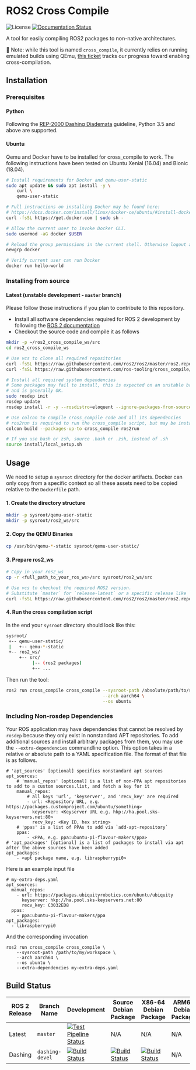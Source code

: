 # ROS2 Cross Compile

![License](https://img.shields.io/github/license/ros-tooling/cross_compile)
[![Documentation Status](https://readthedocs.org/projects/cross_compile/badge/?version=latest)](https://cross_compile.readthedocs.io/en/latest/?badge=latest)

A tool for easily compiling ROS2 packages to non-native architectures.

:construction: Note: while this tool is named `cross_compile`, it currently relies on running emulated builds using QEmu, [this ticket](https://github.com/ros-tooling/cross_compile/issues/69) tracks our progress toward enabling cross-compilation.

## Installation

### Prerequisites

#### Python
Following the [REP-2000 Dashing Diademata](https://www.ros.org/reps/rep-2000.html#dashing-diademata-may-2019-may-2021) guideline, Python 3.5 and above are supported.

#### Ubuntu
Qemu and Docker have to be installed for cross_compile to work.
The following instructions have been tested on Ubuntu Xenial (16.04) and Bionic (18.04).

```bash
# Install requirements for Docker and qemu-user-static
sudo apt update && sudo apt install -y \
    curl \
    qemu-user-static

# Full instructions on installing Docker may be found here:
# https://docs.docker.com/install/linux/docker-ce/ubuntu/#install-docker-engine---community
curl -fsSL https://get.docker.com | sudo sh -

# Allow the current user to invoke Docker CLI.
sudo usermod -aG docker $USER

# Reload the group permissions in the current shell. Otherwise logout and login again to apply permissions
newgrp docker

# Verify current user can run Docker
docker run hello-world
```

### Installing from source

#### Latest (unstable development - `master` branch)
Please follow those instructions if you plan to contribute to this repository.

* Install all software dependencies required for ROS 2 development by following the [ROS 2 documentation](https://index.ros.org/doc/ros2/Installation/Latest-Development-Setup/)
* Checkout the source code and compile it as follows

```bash
mkdir -p ~/ros2_cross_compile_ws/src
cd ros2_cross_compile_ws

# Use vcs to clone all required repositories
curl -fsSL https://raw.githubusercontent.com/ros2/ros2/master/ros2.repos | vcs import src/
curl -fsSL https://raw.githubusercontent.com/ros-tooling/cross_compile/master/cross_compile.repos | vcs import src/

# Install all required system dependencies
# Some packages may fail to install, this is expected on an unstable branch,
# and is generally OK.
sudo rosdep init
rosdep update
rosdep install -r -y --rosdistro=eloquent --ignore-packages-from-source --from-paths src/

# Use colcon to compile cross_compile code and all its dependencies
# ros2run is required to run the cross_compile script, but may be installed elsewhere on the host.
colcon build --packages-up-to cross_compile ros2run

# If you use bash or zsh, source .bash or .zsh, instead of .sh
source install/local_setup.sh
```

## Usage

We need to setup a `sysroot` directory for the docker artifacts. Docker can only copy from a specific
context so all these assets need to be copied relative to the `Dockerfile` path.

#### 1. Create the directory structure
```bash
mkdir -p sysroot/qemu-user-static
mkdir -p sysroot/ros2_ws/src
```

#### 2. Copy the QEMU Binaries

```bash
cp /usr/bin/qemu-*-static sysroot/qemu-user-static/
```

#### 3. Prepare ros2_ws
```bash
# Copy in your ros2_ws
cp -r <full_path_to_your_ros_ws>/src sysroot/ros2_ws/src

# Use vcs to checkout the required ROS2 version.
# Substitute `master` for `release-latest` or a specific release like `dashing`.
curl -fsSL https://raw.githubusercontent.com/ros2/ros2/master/ros2.repos | vcs import src/
```

#### 4. Run the cross compilation script

In the end your `sysroot` directory should look like this:
```bash
sysroot/
 +-- qemu-user-static/
 |   +-- qemu-*-static
 +-- ros2_ws/
     +-- src/
          |-- (ros2 packages)
          +-- ...
```

Then run the tool:

```bash
ros2 run cross_compile cross_compile --sysroot-path /absolute/path/to/sysroot \
                                     --arch aarch64 \
                                     --os ubuntu
```

### Including Non-rosdep Dependencies

Your ROS application may have dependencies that cannot be resolved by `rosdep` because they only exist in nonstandard APT repositories.
To add additional sources and install arbitrary packages from them, you may use the `--extra-dependencies` commandline option.
This option takes in a relative or absolute path to a YAML specification file.
The format of that file is as follows.

```
# 'apt_sources' [optional] specifies nonstandard apt sources
apt_sources:
    # 'manual_repos' [optional] is a list of non-PPA apt repositories to add to a custom sources.list, and fetch a key for it
    manual_repos:
        # all keys 'url', 'keyserver', and 'recv_key' are required
        - url: <Repository URL, e.g. https://packages.customproject.com/ubuntu/something>
          keyserver: <Keyserver URL e.g. hkp://ha.pool.sks-keyservers.net:80>
          recv_key: <Key ID, hex string>
    # 'ppas' is a list of PPAs to add via `add-apt-repository`
    ppas:
        - <PPA, e.g. ppa:ubuntu-pi-flavour-makers/ppa>
# 'apt_packages' [optional] is a list of packages to install via apt after the above sources have been added
apt_packages:
    - <apt package name, e.g. libraspberrypi0>
```

Here is an example input file


```
# my-extra-deps.yaml
apt_sources:
  manual_repos:
    - url: https://packages.ubiquityrobotics.com/ubuntu/ubiquity
      keyserver: hkp://ha.pool.sks-keyservers.net:80
      recv_key: C3032ED8
  ppas:
    - ppa:ubuntu-pi-flavour-makers/ppa
apt_packages:
  - libraspberrypi0
```

And the corresponding invocation

```
ros2 run cross_compile cross_compile \
    --sysroot-path /path/to/my/workspace \
    --arch aarch64 \
    --os ubuntu \
    --extra-dependencies my-extra-deps.yaml
```

## Build Status

| ROS 2 Release | Branch Name     | Development | Source Debian Package | X86-64 Debian Package | ARM64 Debian Package | ARMHF Debian package |
| ------------- | --------------- | ----------- | --------------------- | --------------------- | -------------------- | -------------------- |
| Latest        | `master`        | [![Test Pipeline Status](https://github.com/ros-tooling/cross_compile/workflows/Test%20cross_compile/badge.svg)](https://github.com/ros-tooling/cross_compile/actions) | N/A                   | N/A                   | N/A                  | N/A                  |
| Dashing       | `dashing-devel` | [![Build Status](http://build.ros2.org/buildStatus/icon?job=Ddev__cross_compile__ubuntu_bionic_amd64)](http://build.ros2.org/job/Ddev__cross_compile__ubuntu_bionic_amd64) | [![Build Status](http://build.ros2.org/buildStatus/icon?job=Dsrc_uB__cross_compile__ubuntu_bionic__source)](http://build.ros2.org/job/Dsrc_uB__cross_compile__ubuntu_bionic__source) | [![Build Status](http://build.ros2.org/buildStatus/icon?job=Dbin_uB64__cross_compile__ubuntu_bionic_amd64__binary)](http://build.ros2.org/job/Dbin_uB64__cross_compile__ubuntu_bionic_amd64__binary) | N/A | N/A |
